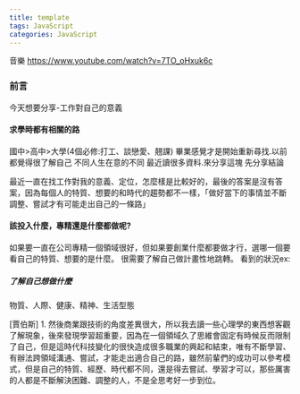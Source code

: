 ```yaml
---
title: template
tags: JavaScript
categories: JavaScript
---
```

音樂 https://www.youtube.com/watch?v=7TO_oHxuk6c
### 前言
今天想要分享-工作對自己的意義
#### 求學時都有相關的路
國中>高中>大學(4個必修:打工、談戀愛、翹課)
畢業感覺才是開始重新尋找.以前都覺得很了解自己
不同人生在意的不同
最近讀很多資料.來分享這塊
先分享結論

最近一直在找工作對我的意義、定位，怎麼樣是比較好的，最後的答案是沒有答案，因為每個人的特質、想要的和時代的趨勢都不一樣，「做好當下的事情並不斷調整、嘗試才有可能走出自己的一條路」

#### 該投入什麼，專精還是什麼都做呢?
如果要一直在公司專精一個領域很好，但如果要創業什麼都要做才行，選哪一個要看自己的特質、想要的是什麼。
很需要了解自己做計畫性地跳轉。
看到的狀況ex:


##### 了解自己想做什麼
物質、人際、健康、精神、生活型態


      

[賈伯斯]
1. 
然後商業跟技術的角度差異很大，所以我去讀一些心理學的東西想客觀了解現象，後來發現學習超重要，因為在一個領域久了思維會固定有時候反而限制了自己，但是這時代科技變化的很快造成很多職業的興起和結束，唯有不斷學習、有辦法跨領域溝通、嘗試，才能走出適合自己的路，雖然前輩們的成功可以參考模式，但是自己的特質、經歷、時代都不同，還是得去嘗試、學習才可以，那些厲害的人都是不斷解決困難、調整的人，不是全思考好一步到位。